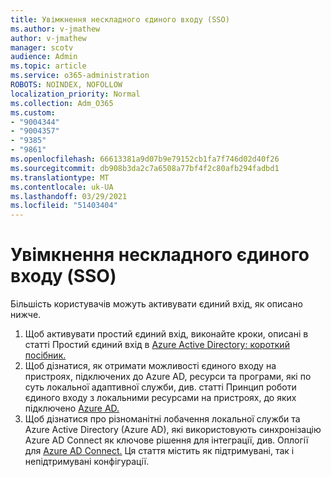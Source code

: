 ```yaml
---
title: Увімкнення нескладного єдиного входу (SSO)
ms.author: v-jmathew
author: v-jmathew
manager: scotv
audience: Admin
ms.topic: article
ms.service: o365-administration
ROBOTS: NOINDEX, NOFOLLOW
localization_priority: Normal
ms.collection: Adm_O365
ms.custom:
- "9004344"
- "9004357"
- "9385"
- "9861"
ms.openlocfilehash: 66613381a9d07b9e79152cb1fa7f746d02d40f26
ms.sourcegitcommit: db908b3da2c7a6508a77bf4f2c80afb294fadbd1
ms.translationtype: MT
ms.contentlocale: uk-UA
ms.lasthandoff: 03/29/2021
ms.locfileid: "51403404"
---
```

# <a name="enable-seamless-single-sign-on-sso"></a>Увімкнення нескладного єдиного входу (SSO)

Більшість користувачів можуть активувати єдиний вхід, як описано нижче.

1. Щоб активувати простий єдиний вхід, виконайте кроки, описані в статті Простий єдиний вхід в [Azure Active Directory: короткий посібник.](https://docs.microsoft.com/azure/active-directory/hybrid/how-to-connect-sso-quick-start)
2. Щоб дізнатися, як отримати можливості єдиного входу на пристроях, підключених до Azure AD, ресурси та програми, які по суть локальної адаптивної служби, див. статті Принцип роботи єдиного входу з локальними ресурсами на пристроях, до яких підключено [Azure AD.](https://docs.microsoft.com/azure/active-directory/devices/azuread-join-sso)
3. Щоб дізнатися про різноманітні лобачення локальної служби та Azure Active Directory (Azure AD), які використовують синхронізацію Azure AD Connect як ключове рішення для інтеграції, див. Оплогії для [Azure AD Connect.](https://docs.microsoft.com/azure/active-directory/hybrid/plan-connect-topologies) Ця стаття містить як підтримувані, так і непідтримувані конфігурації.
